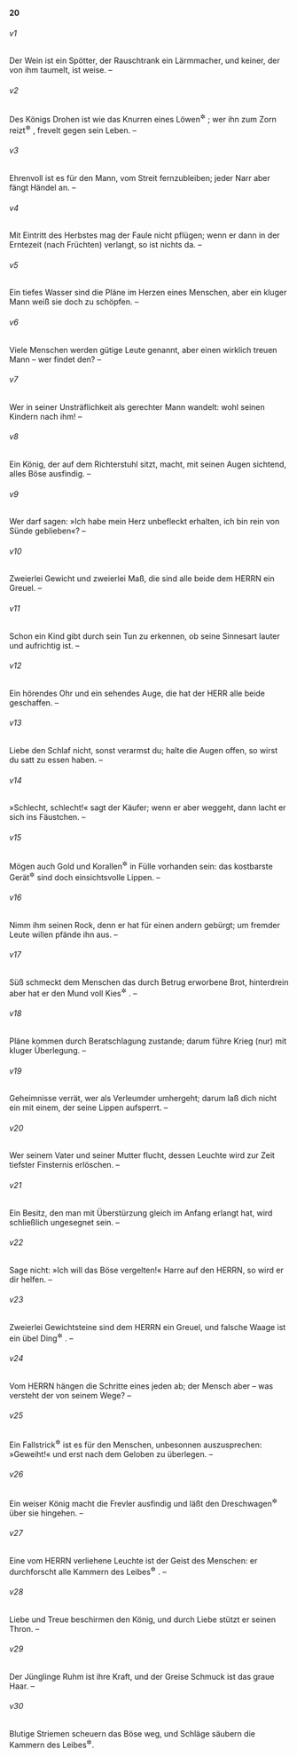 __20__

###### v1
Der Wein ist ein Spötter, der Rauschtrank ein Lärmmacher, und keiner, der von ihm taumelt, ist weise. –

###### v2
Des Königs Drohen ist wie das Knurren eines Löwen<sup title="19,12">&#x2732;</sup>
; wer ihn zum Zorn reizt<sup title="oder: gegen sich aufbringt">&#x2732;</sup>
, frevelt gegen sein Leben. –

###### v3
Ehrenvoll ist es für den Mann, vom Streit fernzubleiben; jeder Narr aber fängt Händel an. –

###### v4
Mit Eintritt des Herbstes mag der Faule nicht pflügen; wenn er dann in der Erntezeit (nach Früchten) verlangt, so ist nichts da. –

###### v5
Ein tiefes Wasser sind die Pläne im Herzen eines Menschen, aber ein kluger Mann weiß sie doch zu schöpfen. –

###### v6
Viele Menschen werden gütige Leute genannt, aber einen wirklich treuen Mann – wer findet den? –

###### v7
Wer in seiner Unsträflichkeit als gerechter Mann wandelt: wohl seinen Kindern nach ihm! –

###### v8
Ein König, der auf dem Richterstuhl sitzt, macht, mit seinen Augen sichtend, alles Böse ausfindig. –

###### v9
Wer darf sagen: »Ich habe mein Herz unbefleckt erhalten, ich bin rein von Sünde geblieben«? –

###### v10
Zweierlei Gewicht und zweierlei Maß, die sind alle beide dem HERRN ein Greuel. –

###### v11
Schon ein Kind gibt durch sein Tun zu erkennen, ob seine Sinnesart lauter und aufrichtig ist. –

###### v12
Ein hörendes Ohr und ein sehendes Auge, die hat der HERR alle beide geschaffen. –

###### v13
Liebe den Schlaf nicht, sonst verarmst du; halte die Augen offen, so wirst du satt zu essen haben. –

###### v14
»Schlecht, schlecht!« sagt der Käufer; wenn er aber weggeht, dann lacht er sich ins Fäustchen. –

###### v15
Mögen auch Gold und Korallen<sup title="oder: Perlen">&#x2732;</sup>
 in Fülle vorhanden sein: das kostbarste Gerät<sup title="oder: Geschmeide">&#x2732;</sup>
 sind doch einsichtsvolle Lippen. –

###### v16
Nimm ihm seinen Rock, denn er hat für einen andern gebürgt; um fremder Leute willen pfände ihn aus. –

###### v17
Süß schmeckt dem Menschen das durch Betrug erworbene Brot, hinterdrein aber hat er den Mund voll Kies<sup title="oder: Kiesel">&#x2732;</sup>
. –

###### v18
Pläne kommen durch Beratschlagung zustande; darum führe Krieg (nur) mit kluger Überlegung. –

###### v19
Geheimnisse verrät, wer als Verleumder umhergeht; darum laß dich nicht ein mit einem, der seine Lippen aufsperrt. –

###### v20
Wer seinem Vater und seiner Mutter flucht, dessen Leuchte wird zur Zeit tiefster Finsternis erlöschen. –

###### v21
Ein Besitz, den man mit Überstürzung gleich im Anfang erlangt hat, wird schließlich ungesegnet sein. –

###### v22
Sage nicht: »Ich will das Böse vergelten!« Harre auf den HERRN, so wird er dir helfen. –

###### v23
Zweierlei Gewichtsteine sind dem HERRN ein Greuel, und falsche Waage ist ein übel Ding<sup title="= verwerflich">&#x2732;</sup>
. –

###### v24
Vom HERRN hängen die Schritte eines jeden ab; der Mensch aber – was versteht der von seinem Wege? –

###### v25
Ein Fallstrick<sup title="= gefährlich">&#x2732;</sup>
 ist es für den Menschen, unbesonnen auszusprechen: »Geweiht!« und erst nach dem Geloben zu überlegen. –

###### v26
Ein weiser König macht die Frevler ausfindig und läßt den Dreschwagen<sup title="= das Rad">&#x2732;</sup>
 über sie hingehen. –

###### v27
Eine vom HERRN verliehene Leuchte ist der Geist des Menschen: er durchforscht alle Kammern des Leibes<sup title="= das gesamte Innere des Menschen">&#x2732;</sup>
. –

###### v28
Liebe und Treue beschirmen den König, und durch Liebe stützt er seinen Thron. –

###### v29
Der Jünglinge Ruhm ist ihre Kraft, und der Greise Schmuck ist das graue Haar. –

###### v30
Blutige Striemen scheuern das Böse weg, und Schläge säubern die Kammern des Leibes<sup title="vgl. V.27">&#x2732;</sup>.